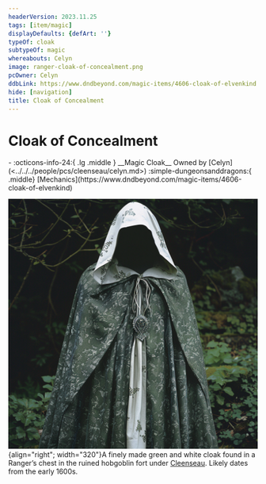 ```yaml
---
headerVersion: 2023.11.25
tags: [item/magic]
displayDefaults: {defArt: ''}
typeOf: cloak
subtypeOf: magic
whereabouts: Celyn
image: ranger-cloak-of-concealment.png
pcOwner: Celyn
ddbLink: https://www.dndbeyond.com/magic-items/4606-cloak-of-elvenkind
hide: [navigation]
title: Cloak of Concealment
---
```

# Cloak of Concealment
<div class="grid cards ext-narrow-margin ext-one-column" markdown>
- :octicons-info-24:{ .lg .middle } __Magic Cloak__  
   Owned by [Celyn](<../../../people/pcs/cleenseau/celyn.md>)  
    :simple-dungeonsanddragons:{ .middle} [Mechanics](https://www.dndbeyond.com/magic-items/4606-cloak-of-elvenkind) 
</div>


![Ranger Cloak of Concealment](../../../assets/ranger-cloak-of-concealment.png){align="right"; width="320"}A finely made green and white cloak found in a Ranger’s chest in the ruined hobgoblin fort under [Cleenseau](<../../../gazetteer/greater-sembara/sembara/barony-of-aveil/cleenseau-region/cleenseau/cleenseau.md>). Likely dates from the early 1600s.